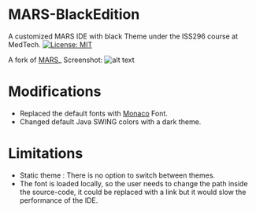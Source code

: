 
# MARS-BlackEdition
A customized MARS IDE with black Theme under the ISS296 course at MedTech.
[![License: MIT](https://img.shields.io/badge/License-MIT-yellow.svg)](https://opensource.org/licenses/MIT)


A fork of [MARS](http://courses.missouristate.edu/KenVollmar/mars/)_
Screenshot:
![alt text](https://i.imgur.com/kvD1kzq.png)

# Modifications
- Replaced the default fonts with [Monaco](https://github.com/todylu/monaco.ttf) Font.
- Changed default Java SWING colors with a dark theme.

# Limitations
- Static theme : There is no option to switch between themes.
- The font is loaded locally, so the user needs to change the path inside the source-code, it could be replaced with a link but it would slow the performance of the IDE.


